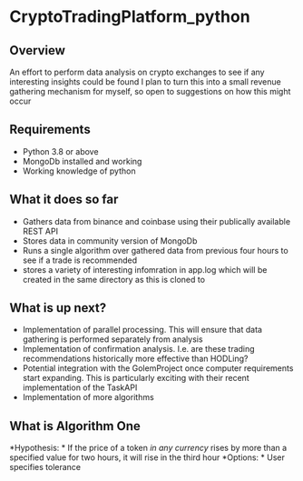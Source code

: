 # CryptoTradingPlatform_python

## Overview
An effort to perform data analysis on crypto exchanges to see if any interesting insights could be found
I plan to turn this into a small revenue gathering mechanism for myself, so open to suggestions on how this might occur

## Requirements
- Python 3.8 or above
- MongoDb installed and working
- Working knowledge of python

## What it does so far
- Gathers data from binance and coinbase using their publically available REST API
- Stores data in community version of MongoDb
- Runs a single algorithm over gathered data from previous four hours to see if a trade is recommended
- stores a variety of interesting infomration in app.log which will be created in the same directory as this is cloned to

## What is up next?
- Implementation of parallel processing. This will ensure that data gathering is performed separately from analysis
- Implementation of confirmation analysis. I.e. are these trading recommendations historically more effective than HODLing?
- Potential integration with the GolemProject once computer requirements start expanding. This is particularly exciting with their recent implementation of the TaskAPI
- Implementation of more algorithms

## What is Algorithm One
*Hypothesis: * If the price of a token _in any currency_ rises by more than a specified value for two hours, it will rise in the third hour
*Options: * User specifies tolerance 